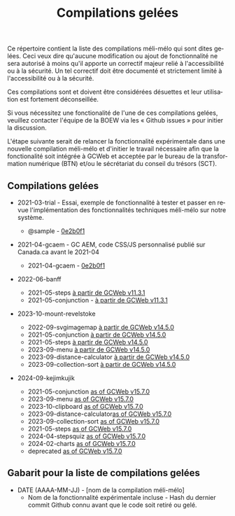 ﻿---
title: "Compilations gelées"
lang: fr
altLangPage: "index-en.html"
dateModified: "2024-11-07"
---

Ce répertoire contient la liste des compilations méli-mélo qui sont dites gelées. Ceci veux dire qu'aucune modification ou ajout de fonctionnalité ne sera autorisé à moins qu'il apporte un correctif majeur relié à l'accessibilité ou à la sécurité. Un tel correctif doit être documenté et strictement limité à l'accessibilité ou à la sécurité.

Ces compilations sont et doivent être considérées désuettes et leur utilisation est fortement déconseillée.

Si vous nécessitez une fonctionalité de l'une de ces compilations gelées, veuillez contacter l'équipe de la BOEW via les «&nbsp;Github issues&nbsp;» pour initier la discussion.

L'étape suivante serait de relancer la fonctionnalité expérimentale dans une nouvelle compilation méli-mélo et d'initier le travail nécessaire afin que la fonctionalité soit intégrée à GCWeb et acceptée par le bureau de la transformation numérique (BTN) et/ou le sécrétariat du conseil du trésors (SCT).

## Compilations gelées

* 2021-03-trial - Essai, exemple de fonctionnalité à tester et passer en revue l'implémentation des fonctionnalités techniques méli-mélo sur notre système.
	- @sample - [0e2b0f1](https://github.com/wet-boew/GCWeb/tree/0e2b0f1c3bb81c198533c478bf1704ae89589ce8)
* 2021-04-gcaem - GC AEM, code CSS/JS personnalisé publié sur Canada.ca avant le 2021-04
	- 2021-04-gcaem - [0e2b0f1](https://github.com/wet-boew/GCWeb/tree/0e2b0f1c3bb81c198533c478bf1704ae89589ce8)
* 2022-06-banff
	- 2021-05-steps [à partir de GCWeb v11.3.1](https://github.com/wet-boew/GCWeb/tree/v11.3.1/m%C3%A9li-m%C3%A9lo/2021-05-steps)
	- 2021-05-conjunction - [à partir de GCWeb v11.3.1](https://github.com/wet-boew/GCWeb/tree/v11.3.1/m%C3%A9li-m%C3%A9lo/2021-05-conjunction)

* 2023-10-mount-revelstoke
	- 2022-09-svgimagemap [à partir de GCWeb v14.5.0](https://github.com/wet-boew/GCWeb/tree/v14.5.0/m%C3%A9li-m%C3%A9lo/2022-09-svgimagemap)
	- 2021-05-conjunction [à partir de GCWeb v14.5.0](https://github.com/wet-boew/GCWeb/tree/v14.5.0/m%C3%A9li-m%C3%A9lo/2021-05-conjunction)
	- 2021-05-steps [à partir de GCWeb v14.5.0](https://github.com/wet-boew/GCWeb/tree/v14.5.0/m%C3%A9li-m%C3%A9lo/2021-05-steps)
	- 2023-09-menu [à partir de GCWeb v14.5.0](https://github.com/wet-boew/GCWeb/tree/v14.5.0/m%C3%A9li-m%C3%A9lo/2023-09-menu)
	- 2023-09-distance-calculator [à partir de GCWeb v14.5.0](https://github.com/wet-boew/GCWeb/tree/v14.5.0/m%C3%A9li-m%C3%A9lo/2023-09-distance-calculator)
	- 2023-09-collection-sort [à partir de GCWeb v14.5.0](https://github.com/wet-boew/GCWeb/tree/v14.5.0/m%C3%A9li-m%C3%A9lo/2023-09-collection-sort)
* 2024-09-kejimkujik
	- 2021-05-conjunction [as of GCWeb v15.7.0](https://github.com/wet-boew/GCWeb/tree/v15.7.0/m%C3%A9li-m%C3%A9lo/2021-05-conjunction)
	- 2023-09-menu [as of GCWeb v15.7.0](https://github.com/wet-boew/GCWeb/tree/v15.7.0/m%C3%A9li-m%C3%A9lo/2023-09-menu)
	- 2023-10-clipboard [as of GCWeb v15.7.0](https://github.com/wet-boew/GCWeb/tree/v15.7.0/m%C3%A9li-m%C3%A9lo/2023-10-clipboard)
	- 2023-09-distance-calculator[as of GCWeb v15.7.0](https://github.com/wet-boew/GCWeb/tree/v15.7.0/m%C3%A9li-m%C3%A9lo/2023-09-distance-calculator)
	- 2023-09-collection-sort [as of GCWeb v15.7.0](https://github.com/wet-boew/GCWeb/tree/v15.7.0/m%C3%A9li-m%C3%A9lo/2023-09-collection-sort)
	- 2021-05-steps [as of GCWeb v15.7.0](https://github.com/wet-boew/GCWeb/tree/v15.7.0/m%C3%A9li-m%C3%A9lo/steps)
	- 2024-04-stepsquiz [as of GCWeb v15.7.0](https://github.com/wet-boew/GCWeb/tree/v15.7.0/m%C3%A9li-m%C3%A9lo/2024-04-stepsquiz)
	- 2024-02-charts [as of GCWeb v15.7.0](https://github.com/wet-boew/GCWeb/tree/v15.7.0/m%C3%A9li-m%C3%A9lo/2024-02-charts)
	- deprecated [as of GCWeb v15.7.0](https://github.com/wet-boew/GCWeb/tree/v15.7.0/m%C3%A9li-m%C3%A9lo/deprecated)

## Gabarit pour la liste de compilations gelées

* DATE (AAAA-MM-JJ) - [nom de la compilation méli-mélo]
	- Nom de la fonctionnalité expérimentale incluse - Hash du dernier commit Github connu avant que le code soit retiré ou gelé.
